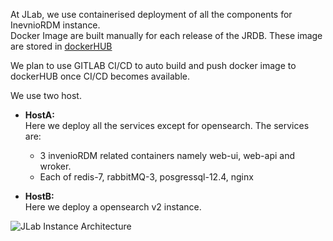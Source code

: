 At JLab, we use containerised deployment of all the components for InevnioRDM instance. </br>
Docker Image are built manually for each release of the JRDB. These image are stored in [dockerHUB](https://hub.docker.com/repository/docker/jeffersonlab/inveniordm_jlab/general)

We plan to use GITLAB CI/CD to auto build and push docker image to dockerHUB once CI/CD becomes available.


We use two host.



- **HostA:** </br>
    Here we deploy all the services except for opensearch. The services are:</br>

    - 3 invenioRDM related containers namely web-ui, web-api and wroker. 
    - Each of redis-7, rabbitMQ-3, posgressql-12.4, nginx

- **HostB:** </br>
    Here we deploy a opensearch v2 instance.


![JLab Instance Architecture](../../docs/images/jlab-deployment-architecture.png)
